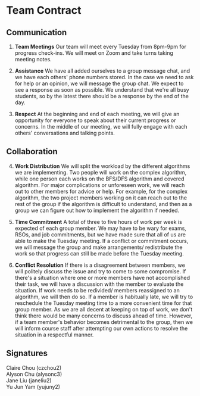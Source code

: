 # Team Contract

## Communication
1. **Team Meetings** 
Our team will meet every Tuesday from 8pm-9pm for progress check-ins. We will meet on Zoom and take turns taking meeting notes.


2. **Assistance** 
We have all added ourselves to a group message chat, and we have each others' phone numbers stored. In the case we need to ask for help or an opinion, we will message the group chat. We expect to see a response as soon as possible. We understand that we're all busy students, so by the latest there should be a response by the end of the day.


3. **Respect** 
At the beginning and end of each meeting, we will give an opportunity for everyone to speak about their current progress or concerns. In the middle of our meeting, we will fully engage with each others' conversations and talking points.


## Collaboration

4. **Work Distribution** 
We will split the workload by the different algorithms we are implementing. Two people will work on the complex algorithm, while one person each works on the BFS/DFS algorithm and covered algorithm. For major complications or unforeseen work, we will reach out to other members for advice or help. For example, for the complex algorithm, the two project members working on it can reach out to the rest of the group if the algorithm is difficult to understand, and then as a group we can figure out how to implement the algorithm if needed.

5. **Time Commitment** 
A total of three to five hours of work per week is expected of each group member. We may have to be wary for exams, RSOs, and job commitments, but we have made sure that all of us are able to make the Tuesday meeting. If a conflict or commitment occurs, we will message the group and make arrangements/ redistribute the work so that progress can still be made before the Tuesday meeting.


6. **Conflict Resolution** 
If there is a disagreement between members, we will politely discuss the issue and try to come to some compromise. If there's a situation where one or more members have not accomplished their task, we will have a discussion with the member to evaluate the situation. If work needs to be redivided/ members reassigned to an algorithm, we will then do so. If a member is habitually late, we will try to reschedule the Tuesday meeting time to a more convenient time for that group member. As we are all decent at keeping on top of work, we don't think there would be many concerns to discuss ahead of time. However, if a team member's behavior becomes detrimental to the group, then we will inform course staff after attempting our own actions to resolve the situation in a respectful manner.


## Signatures
Claire Chou (czchou2) <br />
Alyson Chu (alysonc3) <br />
Jane Liu (janeliu2) <br />
Yu Jun Yam (yujuny2)

